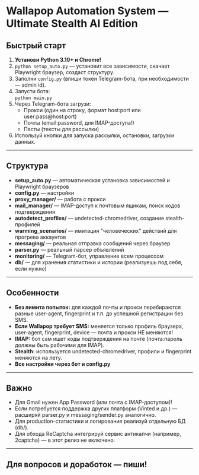 # Wallapop Automation System — Ultimate Stealth AI Edition

## Быстрый старт

1. **Установи Python 3.10+ и Chrome!**
2. `python setup_auto.py` — установит все зависимости, скачает Playwright браузер, создаст структуру.
3. Заполни `config.py` (впиши токен Telegram-бота, при необходимости — admin id).
4. Запусти бота:  
   `python main.py`
5. Через Telegram-бота загрузи:
    - Прокси (один на строку, формат host:port или user:pass@host:port)
    - Почты (email:password, для IMAP-доступа!)
    - Пасты (тексты для рассылки)
6. Используй кнопки для запуска рассылки, остановки, загрузки данных.

---

## Структура

- **setup_auto.py** — автоматическая установка зависимостей и Playwright браузеров
- **config.py** — настройки
- **proxy_manager/** — работа с прокси
- **mail_manager/** — IMAP-доступ к почтовым ящикам, поиск кодов подтверждения
- **autodetect_profiles/** — undetected-chromedriver, создание stealth-профилей
- **warming_scenarios/** — имитация "человеческих" действий для прогрева аккаунтов
- **messaging/** — реальная отправка сообщений через браузер
- **parser.py** — реальный парсер объявлений
- **monitoring/** — Telegram-бот, управление всем процессом
- **db/** — для хранения статистики и истории (реализуешь под себя, если нужно)

---

## Особенности

- **Без лимита попыток:** для каждой почты и прокси перебираются разные user-agent, fingerprint и т.п. до успешной регистрации без SMS.
- **Если Wallapop требует SMS:** меняется только профиль браузера, user-agent, fingerprint, device — почта и прокси НЕ меняются!
- **IMAP:** бот сам ищет коды подтверждения на почте (почта:пароль должны быть рабочими для IMAP).
- **Stealth:** используется undetected-chromedriver, профили и fingerprint меняются на лету.
- **Все настройки через бот и config.py**

---

## Важно

- Для Gmail нужен App Password (или почта с IMAP-доступом)!
- Если потребуется поддержка других платформ (Vinted и др.) — расширяй parser.py и messaging/sender.py аналогично.
- Для production-статистики и логирования реализуй отдельную БД (db/).
- Для обхода ReCaptcha интегрируй сервис антикапчи (например, 2captcha) — в этот релиз не включено.

---

## Для вопросов и доработок — пиши!